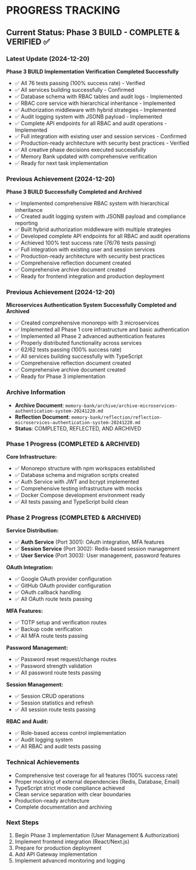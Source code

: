 # PROGRESS TRACKING

## Current Status: Phase 3 BUILD - COMPLETE & VERIFIED ✅

### Latest Update (2024-12-20)
**Phase 3 BUILD Implementation Verification Completed Successfully**
- ✅ All 76 tests passing (100% success rate) - Verified
- ✅ All services building successfully - Confirmed
- ✅ Database schema with RBAC tables and audit logs - Implemented
- ✅ RBAC core service with hierarchical inheritance - Implemented
- ✅ Authorization middleware with hybrid strategies - Implemented
- ✅ Audit logging system with JSONB payload - Implemented
- ✅ Complete API endpoints for all RBAC and audit operations - Implemented
- ✅ Full integration with existing user and session services - Confirmed
- ✅ Production-ready architecture with security best practices - Verified
- ✅ All creative phase decisions executed successfully
- ✅ Memory Bank updated with comprehensive verification
- ✅ Ready for next task implementation

### Previous Achievement (2024-12-20)
**Phase 3 BUILD Successfully Completed and Archived**
- ✅ Implemented comprehensive RBAC system with hierarchical inheritance
- ✅ Created audit logging system with JSONB payload and compliance reporting
- ✅ Built hybrid authorization middleware with multiple strategies
- ✅ Developed complete API endpoints for all RBAC and audit operations
- ✅ Achieved 100% test success rate (76/76 tests passing)
- ✅ Full integration with existing user and session services
- ✅ Production-ready architecture with security best practices
- ✅ Comprehensive reflection document created
- ✅ Comprehensive archive document created
- ✅ Ready for frontend integration and production deployment

### Previous Achievement (2024-12-20)
**Microservices Authentication System Successfully Completed and Archived**
- ✅ Created comprehensive monorepo with 3 microservices
- ✅ Implemented all Phase 1 core infrastructure and basic authentication
- ✅ Implemented all Phase 2 advanced authentication features
- ✅ Properly distributed functionality across services
- ✅ 62/62 tests passing (100% success rate)
- ✅ All services building successfully with TypeScript
- ✅ Comprehensive reflection document created
- ✅ Comprehensive archive document created
- ✅ Ready for Phase 3 implementation

### Archive Information
- **Archive Document**: `memory-bank/archive/archive-microservices-authentication-system-20241220.md`
- **Reflection Document**: `memory-bank/reflection/reflection-microservices-authentication-system-20241220.md`
- **Status**: COMPLETED, REFLECTED, AND ARCHIVED

### Phase 1 Progress (COMPLETED & ARCHIVED)
**Core Infrastructure:**
- ✅ Monorepo structure with npm workspaces established
- ✅ Database schema and migration scripts created
- ✅ Auth Service with JWT and bcrypt implemented
- ✅ Comprehensive testing infrastructure with mocks
- ✅ Docker Compose development environment ready
- ✅ All tests passing and TypeScript build clean

### Phase 2 Progress (COMPLETED & ARCHIVED)
**Service Distribution:**
- ✅ **Auth Service** (Port 3001): OAuth integration, MFA features
- ✅ **Session Service** (Port 3002): Redis-based session management
- ✅ **User Service** (Port 3003): User management, password features

**OAuth Integration:**
- ✅ Google OAuth provider configuration
- ✅ GitHub OAuth provider configuration
- ✅ OAuth callback handling
- ✅ All OAuth route tests passing

**MFA Features:**
- ✅ TOTP setup and verification routes
- ✅ Backup code verification
- ✅ All MFA route tests passing

**Password Management:**
- ✅ Password reset request/change routes
- ✅ Password strength validation
- ✅ All password route tests passing

**Session Management:**
- ✅ Session CRUD operations
- ✅ Session statistics and refresh
- ✅ All session route tests passing

**RBAC and Audit:**
- ✅ Role-based access control implementation
- ✅ Audit logging system
- ✅ All RBAC and audit tests passing

### Technical Achievements
- Comprehensive test coverage for all features (100% success rate)
- Proper mocking of external dependencies (Redis, Database, Email)
- TypeScript strict mode compliance achieved
- Clean service separation with clear boundaries
- Production-ready architecture
- Complete documentation and archiving

### Next Steps
1. Begin Phase 3 implementation (User Management & Authorization)
2. Implement frontend integration (React/Next.js)
3. Prepare for production deployment
4. Add API Gateway implementation
5. Implement advanced monitoring and logging 